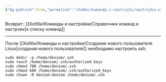 ```yaml
---
{"dg-publish":true,"permalink":"/hobbi/komandy-i-nastrojki/nastrojka-ssh-dlya-ne-root-polzovatelya-linux/"}
---
```


Возврат:: [[Хобби/Команды и настройки/Справочник команд и настроек\|к списку команд]]

---
После [[Хобби/Команды и настройки/Создание нового пользователя Linux\|создания нового пользователя]] необходимо настроить ssh.

```shell
sudo mkdir -p /home/deniom/.ssh
sudo touch /home/deniom/.ssh/authorized_keys
sudo chmod 700 /home/deniom/.ssh
sudo chmod 600 /home/deniom/.ssh/authorized_keys
sudo chown -R deniom:deniom /home/deniom/.ssh
```